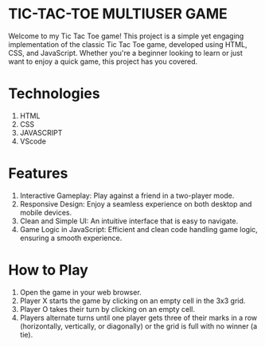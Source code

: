 # TIC-TAC-TOE MULTIUSER GAME
 Welcome to my Tic Tac Toe game! This project is a simple yet engaging implementation of the classic Tic Tac Toe game, developed using HTML, CSS, and JavaScript. Whether you're a beginner looking to learn or just want to enjoy a quick game, this project has you covered.
 # Technologies
 1. HTML
 2. CSS
 3. JAVASCRIPT
 4. VScode
# Features
1. Interactive Gameplay: Play against a friend in a two-player mode.
2. Responsive Design: Enjoy a seamless experience on both desktop and mobile devices.
3. Clean and Simple UI: An intuitive interface that is easy to navigate.
4. Game Logic in JavaScript: Efficient and clean code handling game logic, ensuring a smooth experience.
# How to Play
1. Open the game in your web browser.
2. Player X starts the game by clicking on an empty cell in the 3x3 grid.
3. Player O takes their turn by clicking on an empty cell.
4. Players alternate turns until one player gets three of their marks in a row (horizontally, vertically, or diagonally) or the grid is full with no winner (a tie).
